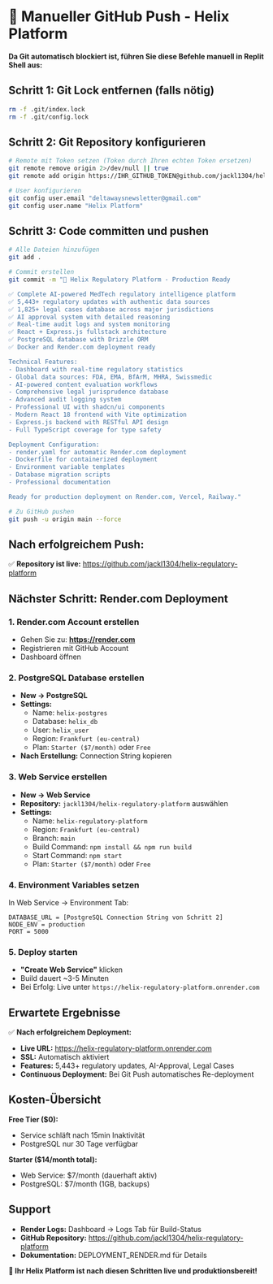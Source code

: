 # 🚀 Manueller GitHub Push - Helix Platform

**Da Git automatisch blockiert ist, führen Sie diese Befehle manuell in Replit Shell aus:**

## Schritt 1: Git Lock entfernen (falls nötig)
```bash
rm -f .git/index.lock
rm -f .git/config.lock
```

## Schritt 2: Git Repository konfigurieren
```bash
# Remote mit Token setzen (Token durch Ihren echten Token ersetzen)
git remote remove origin 2>/dev/null || true
git remote add origin https://IHR_GITHUB_TOKEN@github.com/jackl1304/helix-regulatory-platform.git

# User konfigurieren
git config user.email "deltawaysnewsletter@gmail.com"
git config user.name "Helix Platform"
```

## Schritt 3: Code committen und pushen
```bash
# Alle Dateien hinzufügen
git add .

# Commit erstellen
git commit -m "🚀 Helix Regulatory Platform - Production Ready

✅ Complete AI-powered MedTech regulatory intelligence platform
✅ 5,443+ regulatory updates with authentic data sources
✅ 1,825+ legal cases database across major jurisdictions  
✅ AI approval system with detailed reasoning
✅ Real-time audit logs and system monitoring
✅ React + Express.js fullstack architecture
✅ PostgreSQL database with Drizzle ORM
✅ Docker and Render.com deployment ready

Technical Features:
- Dashboard with real-time regulatory statistics
- Global data sources: FDA, EMA, BfArM, MHRA, Swissmedic
- AI-powered content evaluation workflows
- Comprehensive legal jurisprudence database
- Advanced audit logging system
- Professional UI with shadcn/ui components
- Modern React 18 frontend with Vite optimization
- Express.js backend with RESTful API design
- Full TypeScript coverage for type safety

Deployment Configuration:
- render.yaml for automatic Render.com deployment
- Dockerfile for containerized deployment
- Environment variable templates
- Database migration scripts
- Professional documentation

Ready for production deployment on Render.com, Vercel, Railway."

# Zu GitHub pushen
git push -u origin main --force
```

## Nach erfolgreichem Push:

✅ **Repository ist live:** https://github.com/jackl1304/helix-regulatory-platform

## Nächster Schritt: Render.com Deployment

### 1. Render.com Account erstellen
- Gehen Sie zu: **https://render.com**
- Registrieren mit GitHub Account
- Dashboard öffnen

### 2. PostgreSQL Database erstellen
- **New → PostgreSQL**
- **Settings:**
  - Name: `helix-postgres`
  - Database: `helix_db`
  - User: `helix_user`
  - Region: `Frankfurt (eu-central)`
  - Plan: `Starter ($7/month)` oder `Free`
- **Nach Erstellung:** Connection String kopieren

### 3. Web Service erstellen
- **New → Web Service**
- **Repository:** `jackl1304/helix-regulatory-platform` auswählen
- **Settings:**
  - Name: `helix-regulatory-platform`
  - Region: `Frankfurt (eu-central)`
  - Branch: `main`
  - Build Command: `npm install && npm run build`
  - Start Command: `npm start`
  - Plan: `Starter ($7/month)` oder `Free`

### 4. Environment Variables setzen
In Web Service → Environment Tab:
```
DATABASE_URL = [PostgreSQL Connection String von Schritt 2]
NODE_ENV = production
PORT = 5000
```

### 5. Deploy starten
- **"Create Web Service"** klicken
- Build dauert ~3-5 Minuten
- Bei Erfolg: Live unter `https://helix-regulatory-platform.onrender.com`

## Erwartete Ergebnisse

✅ **Nach erfolgreichem Deployment:**
- **Live URL:** https://helix-regulatory-platform.onrender.com
- **SSL:** Automatisch aktiviert
- **Features:** 5,443+ regulatory updates, AI-Approval, Legal Cases
- **Continuous Deployment:** Bei Git Push automatisches Re-deployment

## Kosten-Übersicht

**Free Tier ($0):**
- Service schläft nach 15min Inaktivität
- PostgreSQL nur 30 Tage verfügbar

**Starter ($14/month total):**
- Web Service: $7/month (dauerhaft aktiv)
- PostgreSQL: $7/month (1GB, backups)

## Support

- **Render Logs:** Dashboard → Logs Tab für Build-Status
- **GitHub Repository:** https://github.com/jackl1304/helix-regulatory-platform
- **Dokumentation:** DEPLOYMENT_RENDER.md für Details

**🎉 Ihr Helix Platform ist nach diesen Schritten live und produktionsbereit!**
